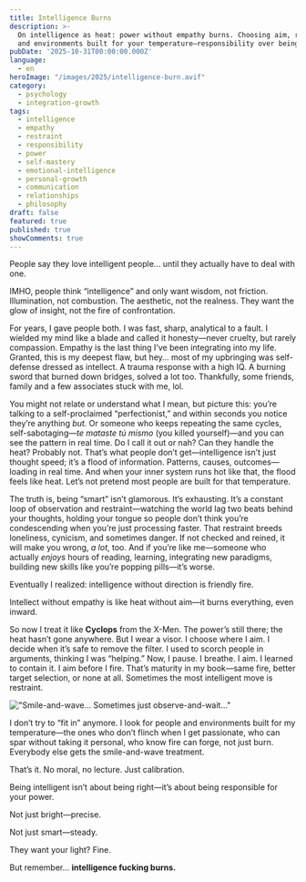 ```yaml
---
title: Intelligence Burns
description: >-
  On intelligence as heat: power without empathy burns. Choosing aim, restraint,
  and environments built for your temperature—responsibility over being right.
pubDate: '2025-10-31T00:00:00.000Z'
language:
  - en
heroImage: "/images/2025/intelligence-burn.avif"
category:
  - psychology
  - integration-growth
tags:
  - intelligence
  - empathy
  - restraint
  - responsibility
  - power
  - self-mastery
  - emotional-intelligence
  - personal-growth
  - communication
  - relationships
  - philosophy
draft: false
featured: true
published: true
showComments: true
---
```


People say they love intelligent people… until they actually have to deal with one.

IMHO, people think “intelligence” and only want wisdom, not friction. Illumination, not combustion. The aesthetic, not the realness. They want the glow of insight, not the fire of confrontation.

For years, I gave people both. I was fast, sharp, analytical to a fault. I wielded my mind like a blade and called it honesty—never cruelty, but rarely compassion. Empathy is the last thing I’ve been integrating into my life. Granted, this is my deepest flaw, but hey… most of my upbringing was self-defense dressed as intellect. A trauma response with a high IQ. A burning sword that burned down bridges, solved a lot too. Thankfully, some friends, family and a few associates stuck with me, lol.

You might not relate or understand what I mean, but picture this: you’re talking to a self-proclaimed “perfectionist,” and within seconds you notice they’re anything _but._ Or someone who keeps repeating the same cycles, self-sabotaging—_te mataste tú mismo_ (you killed yourself)—and you can see the pattern in real time. Do I call it out or nah? Can they handle the heat? Probably not. That’s what people don’t get—intelligence isn’t just thought speed; it’s a flood of information. Patterns, causes, outcomes—loading in real time. And when your inner system runs hot like that, the flood feels like heat. Let’s not pretend most people are built for that temperature.

The truth is, being “smart” isn’t glamorous. It’s exhausting. It’s a constant loop of observation and restraint—watching the world lag two beats behind your thoughts, holding your tongue so people don’t think you’re condescending when you’re just processing faster. That restraint breeds loneliness, cynicism, and sometimes danger. If not checked and reined, it will make you wrong, _a lot_, too. And if you’re like me—someone who actually _enjoys_ hours of reading, learning, integrating new paradigms, building new skills like you’re popping pills—it’s worse.

Eventually I realized: intelligence without direction is friendly fire.

Intellect without empathy is like heat without aim—it burns everything, even inward.

So now I treat it like **Cyclops** from the X-Men. The power’s still there; the heat hasn’t gone anywhere. But I wear a visor. I choose where I aim. I decide when it’s safe to remove the filter. I used to scorch people in arguments, thinking I was “helping.” Now, I pause. I breathe. I aim. I learned to contain it. I aim before I fire. That’s maturity in my book—same fire, better target selection, or none at all. Sometimes the most intelligent move is restraint.

!["Smile-and-wave... Sometimes just observe-and-wait..."](/images/2025/intelligence-burns-conversation.avif)

I don’t try to “fit in” anymore. I look for people and environments built for my temperature—the ones who don’t flinch when I get passionate, who can spar without taking it personal, who know fire can forge, not just burn. Everybody else gets the smile-and-wave treatment.

That’s it. No moral, no lecture. Just calibration.

Being intelligent isn’t about being right—it’s about being responsible for your power.

Not just bright—precise.

Not just smart—steady.

They want your light? Fine.

But remember... **intelligence fucking burns.**


